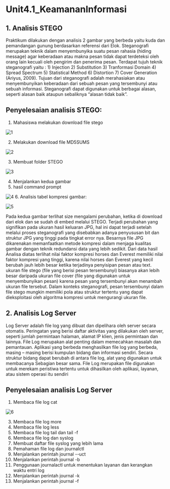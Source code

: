 # Unit4.1_KeamananInformasi 

## 1. Analisis STEGO 
Praktikum dilakukan dengan analisis 2 gambar yang berbeda yaitu kuda dan pemandangan gunung berdasarkan referensi dari Elok. 
Steganografi merupakan teknik dalam menyembunyika suatu pesan rahasia (hiding message) agar keberadaan atau makna pesan tidak dapat terdeteksi oleh orang lain kecuali oleh pengirim dan penerima pesan. Terdapat tujuh teknik steganografi yaitu : 1) Injection 2) Substitution 3) Tranformasi Domain 4) Spread Spectrum 5) Statistical Method 6) Distortion 7) Cover Generation (Ariyus, 2009). Tujuan dari steganografi adalah merahasiakan atau menyembunyikan keberadaan dari sebuah pesan yang tersembunyi atau sebuah informasi. Steganografi dapat digunakan untuk berbagai alasan, seperti alasan baik ataupun sebaliknya “alasan tidak baik”.
## Penyelesaian analisis STEGO:
1. Mahasiswa melakukan download file stego 

![1](https://user-images.githubusercontent.com/99699435/224770471-cbe2b51a-bcde-4e38-b0f1-971eb3a48cb4.png)

2. Melakukan download file  MD5SUMS
 
![2](https://user-images.githubusercontent.com/99699435/224771219-e876fced-2ac7-4f77-9af0-4eaeb4bc1f2d.png) 

3. Membuat folder STEGO 

![3](https://user-images.githubusercontent.com/99699435/224771815-b40310c8-dbff-4b21-8035-23490bdc9968.png)
 
4. Menjalankan kedua gambar 
5. hasil command prompt 

![4](https://user-images.githubusercontent.com/99699435/224772254-d520ddb2-a8d1-4b06-b0ac-2e16d4acd3cd.png)
6. Analisis tabel kompresi gambar: 


![5](https://user-images.githubusercontent.com/99699435/224772847-e76d3b74-f45f-44bd-8f3d-84318a4abb17.png) 

Pada kedua gambar terlihat size mengalami perubahan, ketika di download dari elok dan se sudah di embed melalui STEGO. Terjadi perubahan yang signifikan pada ukuran hasil keluaran JPG, hal ini dapat terjadi setelah melalui proses steganografi yang disebabkan adanya penyususan bit dan struktur JPG yang tinggi pada tingkat error nya. Besarnya file JPG dikarenakan memanfaatkan metode kompresi dalam menjaga kualitas gambar dengan teknik redundansi data yang lebih sedikit. Dari data hasil Analisa diatas terlihat nilai faktor kompresi horses dan Everest memiliki nilai faktor kompresi yang tinggi, karena nilai horses dan Everest yang kecil berubah jauh lebih besar ketika terjadinya penyisipan pesan atau text. ukuran file stego (file yang berisi pesan tersembunyi) biasanya akan lebih besar daripada ukuran file cover (file yang digunakan untuk menyembunyikan pesan) karena pesan yang tersembunyi akan menambah ukuran file tersebut.  Dalam konteks steganografi, pesan tersembunyi dalam file stego mungkin memiliki pola atau struktur tertentu yang dapat dieksploitasi oleh algoritma kompresi untuk mengurangi ukuran file.

## 2. Analisis Log Server 
Log Server adalah file log yang dibuat dan dipelihara oleh server secara otomatis. Peringatan yang berisi daftar aktivitas yang dilakukan oleh server, seperti jumlah permintaan halaman, alamat IP klien, jenis permintaan dan lainnya.  File Log merupakan alat penting dalam memecahkan masalah dan pemantauan. Aplikasi yang berbeda menghasilkan file log yang berbeda, masing – masing berisi kumpulan bidang dan informasi sendiri. Secara struktur bidang dapat berubah di antara file log, alat yang digunakan untuk membacanya Sebagian besar sama. File Log merupakan file digunakan untuk merekam peristiwa tertentu untuk dihasilkan oleh aplikasi, layanan, atau sistem operasi itu sendiri

## Penyelesaian analisis Log Server
1. Membaca file log cat

![6](https://user-images.githubusercontent.com/99699435/224777296-01e54525-a9ab-4174-bfac-3baccb89ccec.png)


3. Membaca file log more
4. Membaca file log less
5. Membaca file log tail dan tail -f
6. Membaca file log dan syslog
7. Membuat daftar file syslog yang lebih lama 
8. Pemahaman file log dan journalctl
9. Menjalankan perintah journal --uct 
10. Menjalankan perintah journal -b
11. Penggunaan journalactl untuk menentukan layanan dan kerangkan waktu entri log
12. Menjalankan perintah journal -k 
13. Menjalankan perintah journal -f
